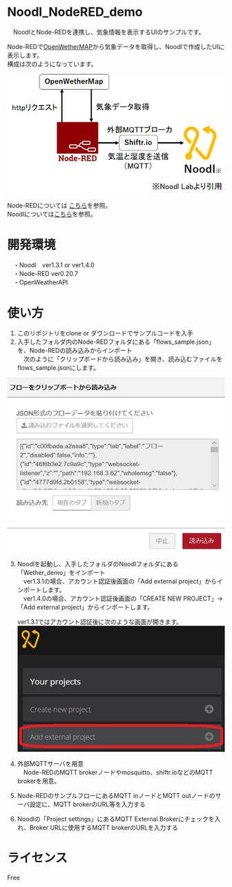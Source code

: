 # Noodl_NodeRED_demo
　NoodlとNode-REDを連携し、気象情報を表示するUIのサンプルです。  
   
 Node-REDで[OpenWetherMAP](https://openweathermap.org/)から気象データを取得し、Noodlで作成したUIに表示します。  
 構成は次のようになっています。  
 
   ![構成図](https://github.com/kmaepu/Noodl_NodeRED_demo/blob/master/image/構成図.png)
   
   
Node-REDについては [こちら](https://nodered.jp/)を参照。  
Noodlについては[こちら](https://tensorx.co.jp/noodl-jp/)を参照。  

# 開発環境
　・Noodl　ver1.3.1 or ver1.4.0  
　・Node-RED ver0.20.7  
　・OpenWeatherAPI
 
# 使い方
1. このリポジトリをclone or ダウンロードでサンプルコードを入手  
2. 入手したフォルダ内のNode-REDフォルダにある「flows_sample.json」を、Node-REDの読み込みからインポート  
　次のように「クリップボードから読み込み」を開き、読み込むファイルをflows_sample.jsonにします。
 
 ![Node-RED フロー読み込み](https://github.com/kmaepu/Noodl_NodeRED_demo/blob/master/image/Node-REDフロー読み込み.JPG)

3. Noodlを起動し、入手したフォルダのNoodlフォルダにある「Wether_demo」をインポート  
  　ver1.3.1の場合、アカウント認証後画面の「Add external project」からインポートします。  
  　ver1.4.0の場合、アカウント認証後画面の「CREATE NEW PROJECT」-> 「Add external project」からインポートします。  
      
    ver1.3.1ではアカウント認証後に次のような画面が開きます。  
    ![Noodl プロジェクトインポート](https://github.com/kmaepu/Noodl_NodeRED_demo/blob/master/image/Noodl_プロジェクトインポート.JPG)
4. 外部MQTTサーバを用意  
  　Node-REDのMQTT brokerノードやmosquitto、shiftr.ioなどのMQTT brokerを用意。  
5. Node-REDのサンプルフローにあるMQTT inノードとMQTT outノードのサーバ設定に、MQTT brokerのURL等を入力する  
6. Noodlの「Project settings」にあるMQTT External Brokerにチェックを入れ、Broker URLに使用するMQTT brokerのURLを入力する   

# ライセンス
 Free
